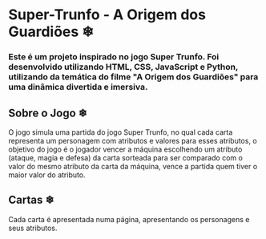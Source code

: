 # Super-Trunfo - A Origem dos Guardiões ❄

### Este é um projeto inspirado no jogo Super Trunfo. Foi desenvolvido utilizando HTML, CSS, JavaScript e Python, utilizando da temática do filme "A Origem dos Guardiões" para uma dinâmica divertida e imersiva.

## Sobre o Jogo ❄
O jogo simula uma partida do jogo Super Trunfo, no qual cada carta representa um personagem com atributos e valores para esses atributos, o objetivo do jogo é o jogador vencer a máquina escolhendo um atributo (ataque, magia e defesa) da carta sorteada para ser comparado com o valor do mesmo atributo da carta da máquina, vence a partida quem tiver o maior valor do atributo.

## Cartas ❄
Cada carta é apresentada numa página, apresentando os personagens e seus atributos.

